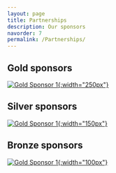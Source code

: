 ```yaml
---
layout: page
title: Partnerships
description: Our sponsors
navorder: 7
permalink: /Partnerships/
---
```


## Gold sponsors
[![Gold Sponsor 1](https://odissei-soda.nl/images/logos/soda_logo.svg){:width="250px"}](https://odissei-soda.nl)



## Silver sponsors

[![Gold Sponsor 1](https://odissei-soda.nl/images/logos/soda_logo.svg){:width="150px"}](https://odissei-soda.nl)

## Bronze sponsors
[![Gold Sponsor 1](https://odissei-soda.nl/images/logos/soda_logo.svg){:width="100px"}](https://odissei-soda.nl)
